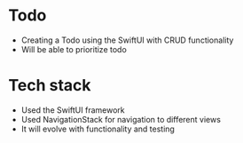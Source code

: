 # Todo
* Creating a Todo using the SwiftUI with CRUD functionality
* Will be able to prioritize todo

# Tech stack
* Used the SwiftUI framework
* Used NavigationStack for navigation to different views
* It will evolve with functionality and testing
